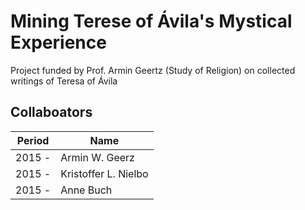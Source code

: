 # Mining Terese of Ávila's Mystical Experience 
Project funded by Prof. Armin Geertz (Study of Religion) on collected writings of Teresa of Ávila <br/>
## Collaboators <br/>
Period  | Name
------------- | -------------
2015 -  | Armin W. Geerz
2015 -  | Kristoffer L. Nielbo
2015 -  | Anne Buch
